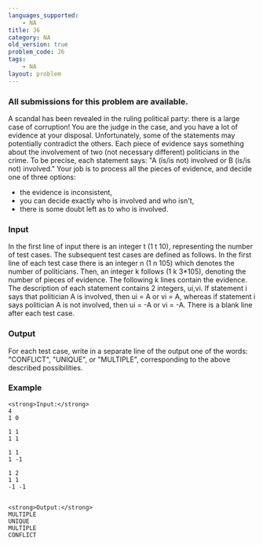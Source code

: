 ```yaml
---
languages_supported:
    - NA
title: J6
category: NA
old_version: true
problem_code: J6
tags:
    - NA
layout: problem
---
```

###  All submissions for this problem are available. 

A scandal has been revealed in the ruling political party: there is a large case of corruption! You are the judge in the case, and you have a lot of evidence at your disposal. Unfortunately, some of the statements may potentially contradict the others. Each piece of evidence says something about the involvement of two (not necessary different) politicians in the crime. To be precise, each statement says: "A (is/is not) involved or B (is/is not) involved." Your job is to process all the pieces of evidence, and decide one of three options:

- the evidence is inconsistent,
- you can decide exactly who is involved and who isn't,
- there is some doubt left as to who is involved.

### Input

In the first line of input there is an integer t (1 t 10), representing the number of test cases. The subsequent test cases are defined as follows. In the first line of each test case there is an integer n (1 n 105) which denotes the number of politicians. Then, an integer k follows (1 k 3\*105), denoting the number of pieces of evidence. The following k lines contain the evidence. The description of each statement contains 2 integers, ui,vi. If statement i says that politician A is involved, then ui = A or vi = A, whereas if statement i says politician A is not involved, then ui = -A or vi = -A. There is a blank line after each test case.

### Output

For each test case, write in a separate line of the output one of the words: "CONFLICT", "UNIQUE", or "MULTIPLE", corresponding to the above described possibilities.

### Example

```
<strong>Input:</strong>
4
1 0

1 1
1 1

1 1
1 -1

1 2
1 1
-1 -1


<strong>Output:</strong>
MULTIPLE
UNIQUE
MULTIPLE
CONFLICT

```